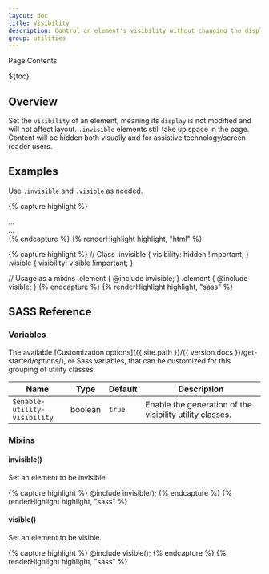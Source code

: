 ```yaml
---
layout: doc
title: Visibility
description: Control an element's visibility without changing the display property.
group: utilities
---
```


<div class="h3 cf-toc-header">Page Contents</div>

${toc}

## Overview

Set the `visibility` of an element, meaning its `display` is not modified and will not affect layout. `.invisible` elements still take up space in the page. Content will be hidden both visually and for assistive technology/screen reader users.

## Examples

Use `.invisible` and `.visible` as needed.

{% capture highlight %}
<div class="invisible">...</div>
<div class="visible">...</div>
{% endcapture %}
{% renderHighlight highlight, "html" %}

{% capture highlight %}
// Class
.invisible {
  visibility: hidden !important;
}
.visible {
  visibility: visible !important;
}

// Usage as a mixins
.element {
  @include invisible;
}
.element {
  @include visible;
}
{% endcapture %}
{% renderHighlight highlight, "sass" %}

## SASS Reference

### Variables

The available [Customization options]({{ site.path }}/{{ version.docs }}/get-started/options/), or Sass variables, that can be customized for this grouping of utility classes.

<div class="table-scroll">
  <table class="table table-bordered table-striped">
    <thead>
      <tr>
        <th style="width: 100px;">Name</th>
        <th style="width: 50px;">Type</th>
        <th style="width: 50px;">Default</th>
        <th>Description</th>
      </tr>
    </thead>
    <tbody>
      <tr>
        <td><code>$enable-utility-visibility</code></td>
        <td>boolean</td>
        <td><code>true</code></td>
        <td>
          Enable the generation of the visibility utility classes.
        </td>
      </tr>
    </tbody>
  </table>
</div>

### Mixins

#### invisible()

Set an element to be invisible.

{% capture highlight %}
@include invisible();
{% endcapture %}
{% renderHighlight highlight, "sass" %}

#### visible()

Set an element to be visible.

{% capture highlight %}
@include visible();
{% endcapture %}
{% renderHighlight highlight, "sass" %}
